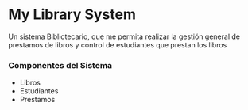 # My Library System

Un sistema Bibliotecario, que me permita realizar la gestión general 
de prestamos de libros y control de estudiantes que prestan los libros

### Componentes del Sistema

- Libros
- Estudiantes
- Prestamos
